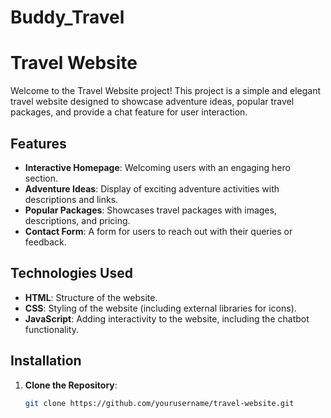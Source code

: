 # Buddy_Travel

# Travel Website
Welcome to the Travel Website project! This project is a simple and elegant travel website designed to showcase adventure ideas, popular travel packages, and provide a chat feature for user interaction.

## Features
- **Interactive Homepage**: Welcoming users with an engaging hero section.
- **Adventure Ideas**: Display of exciting adventure activities with descriptions and links.
- **Popular Packages**: Showcases travel packages with images, descriptions, and pricing.
- **Contact Form**: A form for users to reach out with their queries or feedback.

## Technologies Used
- **HTML**: Structure of the website.
- **CSS**: Styling of the website (including external libraries for icons).
- **JavaScript**: Adding interactivity to the website, including the chatbot functionality.

## Installation
1. **Clone the Repository**:
   ```bash
   git clone https://github.com/yourusername/travel-website.git
